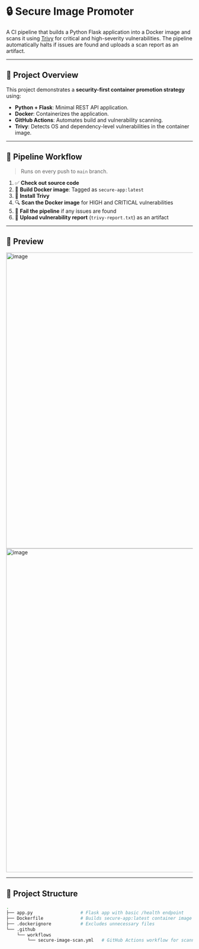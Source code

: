 # 🔒 Secure Image Promoter

A CI pipeline that builds a Python Flask application into a Docker image and scans it using [Trivy](https://github.com/aquasecurity/trivy) for critical and high-severity vulnerabilities. The pipeline automatically halts if issues are found and uploads a scan report as an artifact.

---

## 🚀 Project Overview

This project demonstrates a **security-first container promotion strategy** using:

- **Python + Flask**: Minimal REST API application.
- **Docker**: Containerizes the application.
- **GitHub Actions**: Automates build and vulnerability scanning.
- **Trivy**: Detects OS and dependency-level vulnerabilities in the container image.

---

## 🧪 Pipeline Workflow

> Runs on every push to `main` branch.

1. ✅ **Check out source code**
2. 🐳 **Build Docker image**: Tagged as `secure-app:latest`
3. 🧩 **Install Trivy**
4. 🔍 **Scan the Docker image** for HIGH and CRITICAL vulnerabilities
5. 🚫 **Fail the pipeline** if any issues are found
6. 📎 **Upload vulnerability report** (`trivy-report.txt`) as an artifact

---

## 📸 Preview

<img width="1032" height="797" alt="image" src="https://github.com/user-attachments/assets/038b0920-3355-4317-805c-1d772ef9f0fb" />


<img width="1875" height="872" alt="image" src="https://github.com/user-attachments/assets/dfbff7cc-58d4-47b1-ade3-2892b5fa503b" />


---

## 📂 Project Structure

```bash
.
├── app.py                  # Flask app with basic /health endpoint
├── Dockerfile              # Builds secure-app:latest container image
├── .dockerignore           # Excludes unnecessary files
└── .github
    └── workflows
        └── secure-image-scan.yml   # GitHub Actions workflow for scanning
